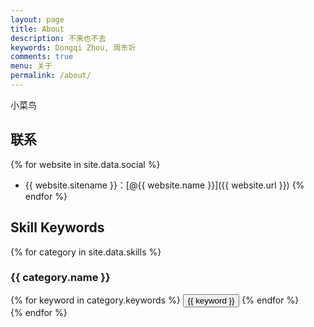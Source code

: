 ```yaml
---
layout: page
title: About
description: 不来也不去
keywords: Dongqi Zhou, 周东圻
comments: true
menu: 关于
permalink: /about/
---
```


小菜鸟

## 联系

{% for website in site.data.social %}
* {{ website.sitename }}：[@{{ website.name }}]({{ website.url }})
{% endfor %}

## Skill Keywords

{% for category in site.data.skills %}
### {{ category.name }}
<div class="btn-inline">
{% for keyword in category.keywords %}
<button class="btn btn-outline" type="button">{{ keyword }}</button>
{% endfor %}
</div>
{% endfor %}




